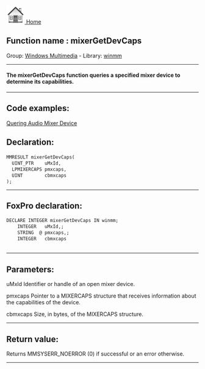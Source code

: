 [<img src="../../images/home.png"> Home ](https://github.com/VFPX/Win32API)  

## Function name : mixerGetDevCaps
Group: [Windows Multimedia](../../functions_group.md#Windows_Multimedia)  -  Library: [winmm](../../../libraries.md#winmm)  
***  


#### The mixerGetDevCaps function queries a specified mixer device to determine its capabilities.
***  


## Code examples:
[Quering Audio Mixer Device](../../samples/sample_423.md)  

## Declaration:
```foxpro  
MMRESULT mixerGetDevCaps(
  UINT_PTR    uMxId,
  LPMIXERCAPS pmxcaps,
  UINT        cbmxcaps
);  
```  
***  


## FoxPro declaration:
```foxpro  
DECLARE INTEGER mixerGetDevCaps IN winmm;
	INTEGER   uMxId,;
	STRING  @ pmxcaps,;
	INTEGER   cbmxcaps
  
```  
***  


## Parameters:
uMxId
Identifier or handle of an open mixer device.

pmxcaps
Pointer to a MIXERCAPS structure that receives information about the capabilities of the device.

cbmxcaps
Size, in bytes, of the MIXERCAPS structure.
  
***  


## Return value:
Returns MMSYSERR_NOERROR (0) if successful or an error otherwise.  
***  

